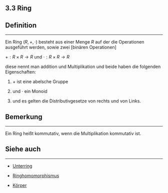 ## 3.3 Ring

## Definition

***

Ein Ring $(R,+,\cdot)$ besteht aus einer Menge $R$ auf der die Operationen ausgeführt werden, sowie zwei [binären Operationen]

$+: R \times R \rightarrow R$ und $\cdot : R \times R \rightarrow R$

diese nennt man addition und Multiplikation und beide haben die folgenden Eigenschaften:

1. $+$ ist eine abelsche Gruppe 

2. und $\cdot$ ein Monoid

3. und es gelten die Distributivgesetze von rechts und von Links.

## Bemerkung

***

Ein Ring heißt kommutativ, wenn die Multiplikation kommutativ ist.

## Siehe auch

***

* [Unterring](</3. Algebraische Strukturen/3.3 Ringe und Körper/Unterring.md>)

* [Ringhomomorphismus](</3. Algebraische Strukturen/3.3 Ringe und Körper/Ringhomomorphismus.md>)

* [Körper](</3. Algebraische Strukturen/3.3 Ringe und Körper/Körper.md>)

<!--ID: 1709218515007-->

